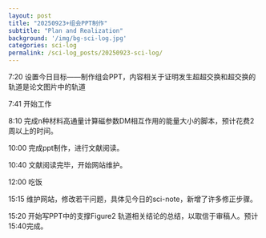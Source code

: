 ```yaml
---
layout: post
title: "20250923+组会PPT制作"
subtitle: "Plan and Realization"
background: '/img/bg-sci-log.jpg'
categories: sci-log
permalink: /sci-log_posts/20250923-sci-log/
---
```

7:20 设置今日目标——制作组会PPT，内容相关于证明发生超超交换和超交换的轨道是论文图片中的轨道

7:41 开始工作

8:10 完成n种材料高通量计算磁参数DM相互作用的能量大小的脚本，预计花费2周以上的时间。

10:00 完成ppt制作，进行文献阅读。

10:40 文献阅读完毕，开始网站维护。

12:00 吃饭

15:15 维护网站，修改若干问题，具体见今日的sci-note，新增了许多修正步骤。

15:20 开始写PPT中的支撑Figure2 轨道相关结论的总结，以取信于审稿人。预计15:40完成。

